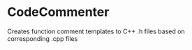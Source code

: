 # CodeCommenter
Creates function comment templates to C++ .h files based on corresponding .cpp files
